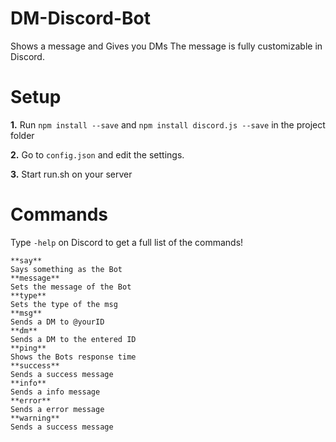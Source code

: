 # DM-Discord-Bot
Shows a message and Gives you DMs
The message is fully customizable in Discord.

# Setup
**1.** Run `npm install --save` and `npm install discord.js --save` in the project folder

**2.** Go to `config.json` and edit the settings.

**3.** Start run.sh on your server

# Commands
Type `-help` on Discord to get a full list of the commands!

```
**say**
Says something as the Bot
**message**
Sets the message of the Bot
**type**
Sets the type of the msg
**msg**
Sends a DM to @yourID
**dm**
Sends a DM to the entered ID
**ping**
Shows the Bots response time
**success**
Sends a success message
**info**
Sends a info message
**error**
Sends a error message
**warning**
Sends a success message
```
